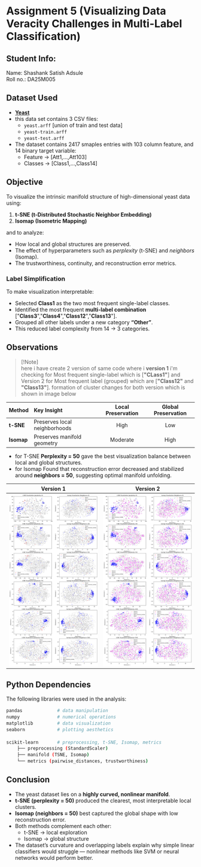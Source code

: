 # Assignment 5 (Visualizing Data Veracity Challenges in Multi-Label Classification)

## Student Info:
Name: Shashank Satish Adsule\
Roll no.: DA25M005

## Dataset Used
- [**Yeast**](http://mulan.sourceforge.net/datasets-mlc.html)
- this data set contains 3 CSV files: 
    - `yeast.arff` [union of train and test data]
    - `yeast-train.arff`
    - `yeast-test.arff`
- The dataset contains 2417 smaples entries with 103 column feature, and 14 binary target variable:
    - Feature -> [Att1,...,Att103]
    - Classes -> [Class1,...,Class14]



## Objective
To visualize the intrinsic manifold structure of high-dimensional yeast data using:
1. **t-SNE (t-Distributed Stochastic Neighbor Embedding)**
2. **Isomap (Isometric Mapping)**

and to analyze:
- How local and global structures are preserved.
- The effect of hyperparameters such as *perplexity* (t-SNE) and *neighbors* (Isomap).
- The trustworthiness, continuity, and reconstruction error metrics.

### Label Simplification
To make visualization interpretable:
- Selected **Class1** as the two most frequent single-label classes.
- Identified the most frequent **multi-label combination** ["**Class3**","**Class4**","**Class12**","**Class13**"].
- Grouped all other labels under a new category **“Other”**.
- This reduced label complexity from 14 → 3 categories.

## Observations
> [!Note]\
>here i have create 2 version of same code where i **version 1** i'm checking for Most frequent single-label which is [**"CLass1"**] and Version 2 for Most frequent label (grouped) which are [**"Class12"** and **"Class13"**]. formation of cluster changes for both version which is shown in image below

| Method | Key Insight | Local Preservation | Global Preservation |
|:--------|:-------------|:------------------:|:-------------------:|
| **t-SNE** | Preserves local neighborhoods | High | Low |
| **Isomap** | Preserves manifold geometry | Moderate | High |

- for T-SNE **Perplexity = 50** gave the best visualization balance between local and global structures.
- for Isomap Found that reconstruction error decreased and stabilized around **neighbors = 50**, suggesting optimal manifold unfolding.

|Version 1|Version 2|
|:-:|:-:|
|![class1](./assests/class1_check.png)|![class12 and class13](./assests/class12_13_check.png)|



## Python Dependencies
The following libraries were used in the analysis:

```bash
pandas             # data manipulation
numpy              # numerical operations
matplotlib         # data visualization
seaborn            # plotting aesthetics

scikit-learn       # preprocessing, t-SNE, Isomap, metrics
    ├── preprocessing (StandardScaler)
    ├── manifold (TSNE, Isomap)
    └── metrics (pairwise_distances, trustworthiness)
```
<!-- # ├── and └── -->

## Conclusion

- The yeast dataset lies on a **highly curved, nonlinear manifold**.  
- **t-SNE (perplexity = 50)** produced the clearest, most interpretable local clusters.  
- **Isomap (neighbors = 50)** best captured the global shape with low reconstruction error.  
- Both methods complement each other:
  - t-SNE → local exploration  
  - Isomap → global structure  
- The dataset’s curvature and overlapping labels explain why simple linear classifiers would struggle — nonlinear methods like SVM or neural networks would perform better.

<!--  -->
<!-- sumbit -> https://docs.google.com/forms/d/e/1FAIpQLSdVjS9pQtAX2VWVaO1180RSmsPGGDiXzurlmjmp1axFdF7jxQ/viewform -->
